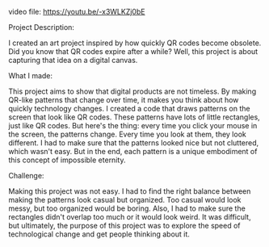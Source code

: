 video file: https://youtu.be/-x3WLKZj0bE

Project Description:

I created an art project inspired by how quickly QR codes become obsolete. Did you know that QR codes expire after a while? Well, this project is about capturing that idea on a digital canvas.

What I made:

This project aims to show that digital products are not timeless. By making QR-like patterns that change over time, it makes you think about how quickly technology changes. I created a code that draws patterns on the screen that look like QR codes. These patterns have lots of little rectangles, just like QR codes. But here's the thing: every time you click your mouse in the screen, the patterns change. Every time you look at them, they look different. I had to make sure that the patterns looked nice but not cluttered, which wasn't easy. But in the end, each pattern is a unique embodiment of this concept of impossible eternity.

Challenge:

Making this project was not easy. I had to find the right balance between making the patterns look casual but organized. Too casual would look messy, but too organized would be boring. Also, I had to make sure the rectangles didn't overlap too much or it would look weird. It was difficult, but ultimately, the purpose of this project was to explore the speed of technological change and get people thinking about it.
